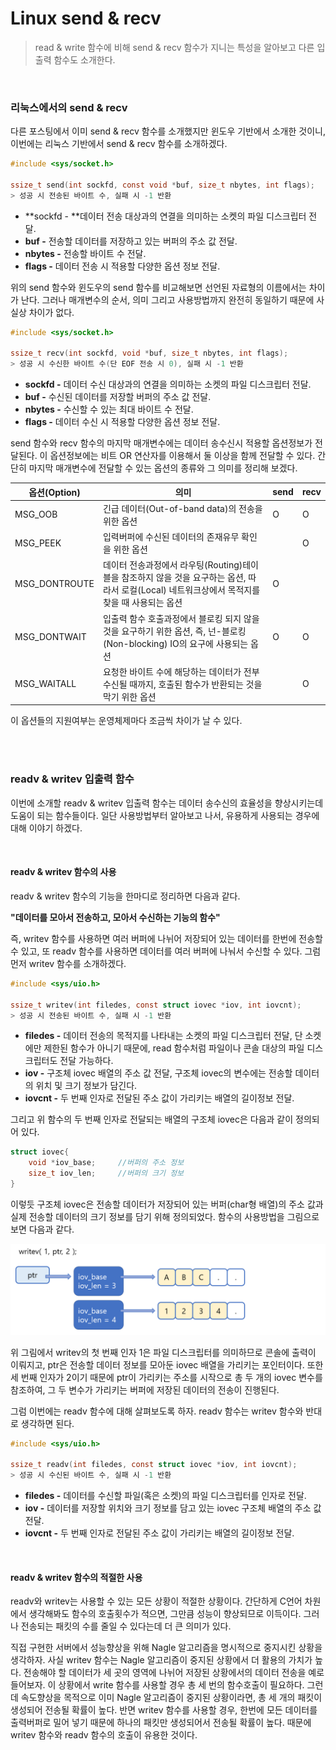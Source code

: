 # Linux send &#38; recv

> read & write 함수에 비해 send & recv 함수가 지니는 특성을 알아보고 다른 입출력 함수도 소개한다.

<br>

### 리눅스에서의 send &#38; recv

다른 포스팅에서 이미 send &#38; recv 함수를 소개했지만 윈도우 기반에서 소개한 것이니, 이번에는 리눅스 기반에서 send &#38; recv 함수를 소개하겠다.

```c
#include <sys/socket.h>

ssize_t send(int sockfd, const void *buf, size_t nbytes, int flags);
> 성공 시 전송된 바이트 수, 실패 시 -1 반환
```

* **sockfd - **데이터 전송 대상과의 연결을 의미하는 소켓의 파일 디스크립터 전달.
* **buf -** 전송할 데이터를 저장하고 있는 버퍼의 주소 값 전달.
* **nbytes -** 전송할 바이트 수 전달.
* **flags -** 데이터 전송 시 적용할 다양한 옵션 정보 전달.

위의 send 함수와 윈도우의 send 함수를 비교해보면 선언된 자료형의 이름에서는 차이가 난다. 그러나 매개변수의 순서, 의미 그리고 사용방법까지 완전히 동일하기 때문에 사실상 차이가 없다.

```c
#include <sys/socket.h>

ssize_t recv(int sockfd, void *buf, size_t nbytes, int flags);
> 성공 시 수신한 바이트 수(단 EOF 전송 시 0), 실패 시 -1 반환
```

* **sockfd -** 데이터 수신 대상과의 연결을 의미하는 소켓의 파일 디스크립터 전달.
* **buf -** 수신된 데이터를 저장할 버퍼의 주소 값 전달.
* **nbytes -** 수신할 수 있는 최대 바이트 수 전달.
* **flags -** 데이터 수신 시 적용할 다양한 옵션 정보 전달.

send 함수와 recv 함수의 마지막 매개변수에는 데이터 송수신시 적용할 옵션정보가 전달된다. 이 옵션정보에는 비트 OR 연산자를 이용해서 둘 이상을 함께 전달할 수 있다. 간단히 마지막 매개변수에 전달할 수 있는 옵션의 종류와 그 의미를 정리해 보겠다.

| 옵션(Option)  | 의미                                                         | send | recv |
| ------------- | ------------------------------------------------------------ | ---- | ---- |
| MSG_OOB       | 긴급 데이터(Out-of-band data)의 전송을 위한 옵션             | O    | O    |
| MSG_PEEK      | 입력버퍼에 수신된 데이터의 존재유무 확인을 위한 옵션         |      | O    |
| MSG_DONTROUTE | 데이터 전송과정에서 라우팅(Routing)테이블을 참조하지 않을 것을 요구하는 옵션, 따라서 로컬(Local) 네트워크상에서 목적지를 찾을 때 사용되는 옵션 | O    |      |
| MSG_DONTWAIT  | 입출력 함수 호출과정에서 블로킹 되지 않을 것을 요구하기 위한 옵션, 즉, 넌-블로킹(Non-blocking) IO의 요구에 사용되는 옵션 | O    | O    |
| MSG_WAITALL   | 요청한 바이트 수에 해당하는 데이터가 전부 수신될 때까지, 호출된 함수가 반환되는 것을 막기 위한 옵션 |      | O    |

이 옵션들의 지원여부는 운영체제마다 조금씩 차이가 날 수 있다.

<br>

<br>

### readv &#38; writev 입출력 함수

이번에 소개할 readv &#38; writev 입출력 함수는 데이터 송수신의 효율성을 향상시키는데 도움이 되는 함수들이다. 일단 사용방법부터 알아보고 나서, 유용하게 사용되는 경우에 대해 이야기 하겠다.

<br>

#### readv &#38; writev 함수의 사용

readv &#38; writev 함수의 기능을 한마디로 정리하면 다음과 같다.

**"데이터를 모아서 전송하고, 모아서 수신하는 기능의 함수"**

즉, writev 함수를 사용하면 여러 버퍼에 나뉘어 저장되어 있는 데이터를 한번에 전송할 수 있고, 또 readv 함수를 사용하면 데이터를 여러 버퍼에 나눠서 수신할 수 있다. 그럼 먼저 writev 함수를 소개하겠다.

```c
#include <sys/uio.h>

ssize_t writev(int filedes, const struct iovec *iov, int iovcnt);
> 성공 시 전송된 바이트 수, 실패 시 -1 반환
```

* **filedes -** 데이터 전송의 목적지를 나타내는 소켓의 파일 디스크립터 전달, 단 소켓에만 제한된 함수가 아니기 때문에, read 함수처럼 파일이나 콘솔 대상의 파일 디스크립터도 전달 가능하다.
* **iov -** 구조체 iovec 배열의 주소 값 전달, 구조체 iovec의 변수에는 전송할 데이터의 위치 및 크기 정보가 담긴다.
* **iovcnt -** 두 번째 인자로 전달된 주소 값이 가리키는 배열의 길이정보 전달.

그리고 위 함수의 두 번째 인자로 전달되는 배열의 구조체 iovec은 다음과 같이 정의되어 있다.

```c
struct iovec{
	void *iov_base;		//버퍼의 주소 정보
	size_t iov_len;		//버퍼의 크기 정보
}
```

이렇듯 구조체 iovec은 전송할 데이터가 저장되어 있는 버퍼(char형 배열)의 주소 값과 실제 전송할 데이터의 크기 정보를 담기 위해 정의되었다. 함수의 사용방법을 그림으로 보면 다음과 같다.

![1](../img/Network_Programming/readv_writev/1.PNG)

위 그림에서 writev의 첫 번째 인자 1은 파일 디스크립터를 의미하므로 콘솔에 출력이 이뤄지고, ptr은 전송할 데이터 정보를 모아둔 iovec 배열을 가리키는 포인터이다. 또한 세 번째 인자가 2이기 때문에 ptr이 가리키는 주소를 시작으로 총 두 개의 iovec 변수를 참조하여, 그 두 변수가 가리키는 버퍼에 저장된 데이터의 전송이 진행된다. 

그럼 이번에는 readv 함수에 대해 살펴보도록 하자. readv 함수는 writev 함수와 반대로 생각하면 된다.

```c
#include <sys/uio.h>

ssize_t readv(int filedes, const struct iovec *iov, int iovcnt);
> 성공 시 수신된 바이트 수, 실패 시 -1 반환
```

* **filedes -** 데이터를 수신할 파일(혹은 소켓)의 파일 디스크립터를 인자로 전달.
* **iov -** 데이터를 저장할 위치와 크기 정보를 담고 있는 iovec 구조체 배열의 주소 값 전달.
* **iovcnt -** 두 번째 인자로 전달된 주소 값이 가리키는 배열의 길이정보 전달.

<br>

#### readv &#38; writev 함수의 적절한 사용

readv와 writev는 사용할 수 있는 모든 상황이 적절한 상황이다. 간단하게 C언어 차원에서 생각해봐도 함수의 호출횟수가 적으면, 그만큼 성능이 향상되므로 이득이다. 그러나 전송되는 패킷의 수를 줄일 수 있다는데 더 큰 의미가 있다. 

직접 구현한 서버에서 성능향상을 위해 Nagle 알고리즘을 명시적으로 중지시킨 상황을 생각하자. 사실 writev 함수는 Nagle 알고리즘이 중지된 상황에서 더 활용의 가치가 높다. 전송해야 할 데이터가 세 곳의 영역에 나뉘어 저장된 상황에서의 데이터 전송을 예로 들어보자. 이 상황에서 write 함수를 사용할 경우 총 세 번의 함수호출이 필요하다. 그런데 속도향상을 목적으로 이미 Nagle 알고리즘이 중지된 상황이라면, 총 세 개의 패킷이 생성되어 전송될 확률이 높다. 반면 writev 함수를 사용할 경우, 한번에 모든 데이터를 출력버퍼로 밀어 넣기 때문에 하나의 패킷만 생성되어서 전송될 확률이 높다. 때문에 writev 함수와 readv 함수의 호출이 유용한 것이다. 